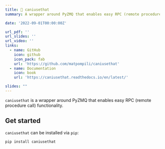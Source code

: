 ```yaml
---
title: 👀 caniusethat
summary: A wrapper around PyZMQ that enables easy RPC (remote procedure call) functionality.

date: '2022-09-01T00:00:00Z'

url_pdf: ''
url_slides: ''
url_video: ''
links:
  - name: GitHub
    icon: github
    icon_pack: fab
    url: 'https://github.com/matpompili/caniusethat'
  - name: Documentation
    icon: book
    url: 'https://caniusethat.readthedocs.io/en/latest/'

slides: ""
---
```


`caniusethat` is a wrapper around PyZMQ that enables easy RPC (remote procedure call) functionality.

## Get started

`caniusethat` can be installed via `pip`:

```bash
pip install caniusethat
```